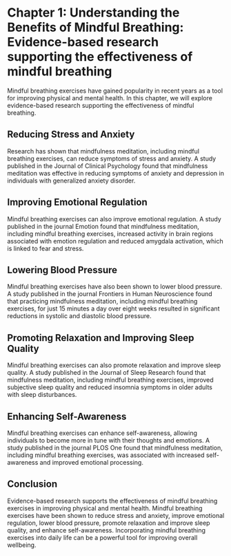 Chapter 1: Understanding the Benefits of Mindful Breathing: Evidence-based research supporting the effectiveness of mindful breathing
=====================================================================================================================================

Mindful breathing exercises have gained popularity in recent years as a tool for improving physical and mental health. In this chapter, we will explore evidence-based research supporting the effectiveness of mindful breathing.

Reducing Stress and Anxiety
---------------------------

Research has shown that mindfulness meditation, including mindful breathing exercises, can reduce symptoms of stress and anxiety. A study published in the Journal of Clinical Psychology found that mindfulness meditation was effective in reducing symptoms of anxiety and depression in individuals with generalized anxiety disorder.

Improving Emotional Regulation
------------------------------

Mindful breathing exercises can also improve emotional regulation. A study published in the journal Emotion found that mindfulness meditation, including mindful breathing exercises, increased activity in brain regions associated with emotion regulation and reduced amygdala activation, which is linked to fear and stress.

Lowering Blood Pressure
-----------------------

Mindful breathing exercises have also been shown to lower blood pressure. A study published in the journal Frontiers in Human Neuroscience found that practicing mindfulness meditation, including mindful breathing exercises, for just 15 minutes a day over eight weeks resulted in significant reductions in systolic and diastolic blood pressure.

Promoting Relaxation and Improving Sleep Quality
------------------------------------------------

Mindful breathing exercises can also promote relaxation and improve sleep quality. A study published in the Journal of Sleep Research found that mindfulness meditation, including mindful breathing exercises, improved subjective sleep quality and reduced insomnia symptoms in older adults with sleep disturbances.

Enhancing Self-Awareness
------------------------

Mindful breathing exercises can enhance self-awareness, allowing individuals to become more in tune with their thoughts and emotions. A study published in the journal PLOS One found that mindfulness meditation, including mindful breathing exercises, was associated with increased self-awareness and improved emotional processing.

Conclusion
----------

Evidence-based research supports the effectiveness of mindful breathing exercises in improving physical and mental health. Mindful breathing exercises have been shown to reduce stress and anxiety, improve emotional regulation, lower blood pressure, promote relaxation and improve sleep quality, and enhance self-awareness. Incorporating mindful breathing exercises into daily life can be a powerful tool for improving overall wellbeing.
